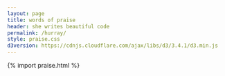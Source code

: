 ```yaml
---
layout: page
title: words of praise
header: she writes beautiful code										
permalink: /hurray/
style: praise.css
d3version: https://cdnjs.cloudflare.com/ajax/libs/d3/3.4.1/d3.min.js
---
```



{% import praise.html %}
